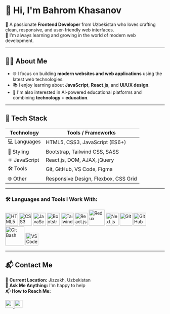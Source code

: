 # 👋 Hi, I'm Bahrom Khasanov

🎯 A passionate **Frontend Developer** from Uzbekistan who loves crafting clean, responsive, and user-friendly web interfaces.  
🌱 I'm always learning and growing in the world of modern web development.  

---

## 🧑‍💻 About Me

- 🌐 I focus on building **modern websites and web applications** using the latest web technologies.
- 📚 I enjoy learning about **JavaScript**, **React.js**, and **UI/UX design**.
- 🧠 I'm also interested in AI-powered educational platforms and combining **technology + education**.

---

## 🚀 Tech Stack

| Technology     | Tools / Frameworks             |
|----------------|--------------------------------|
| 💻 Languages   | HTML5, CSS3, JavaScript (ES6+) |
| 🎨 Styling     | Bootstrap, Tailwind CSS, SASS  |
| ⚛️ JavaScript  | React.js, DOM, AJAX, jQuery    |
| 🛠️ Tools       | Git, GitHub, VS Code, Figma    |
| 🌐 Other       | Responsive Design, Flexbox, CSS Grid |

---
### 🛠️ Languages and Tools I Work With:

<p align="left">
  <img src="https://www.freepnglogos.com/uploads/html5-logo-png/html5-logo-html-logo-0.png" width="40px" alt="HTML5" />
  <img src="https://upload.wikimedia.org/wikipedia/commons/6/62/CSS3_logo.svg" width="40px" alt="CSS3" />
  <img src="https://upload.wikimedia.org/wikipedia/commons/6/6a/JavaScript-logo.png" width="40px" alt="JavaScript" />
  <img src="https://cdn.iconscout.com/icon/free/png-256/free-bootstrap-226077.png" width="40px" alt="Bootstrap" />
  <img src="https://cdn.worldvectorlogo.com/logos/tailwind-css-2.svg" width="40px" alt="TailwindCSS" />
  <img src="https://upload.wikimedia.org/wikipedia/commons/a/a7/React-icon.svg" width="40px" alt="React.js" />
  <img src="https://upload.wikimedia.org/wikipedia/commons/4/49/Redux.png" width="50px" alt="Redux" />
  <img src="https://cdn.iconscout.com/icon/free/png-256/free-next-js-1174926.png" width="40px" alt="Next.js" />
  <img src="https://cdn-icons-png.flaticon.com/512/2111/2111288.png" width="40px" alt="Git" />
  <img src="https://cdn-icons-png.flaticon.com/512/733/733553.png" width="40px" alt="GitHub" />
  <img src="https://upload.wikimedia.org/wikipedia/commons/e/e0/Git-logo.svg" width="60px" alt="Git Bash" />
  <img src="https://cdn-icons-png.flaticon.com/512/5968/5968705.png" width="40px" alt="VS Code" />
</p>

---

## 📬 Contact Me
📍 **Current Location:** Jizzakh, Uzbekistan  
💬 **Ask Me Anything:** I'm happy to help  
📬 **How to Reach Me:**  
<p align="left">
  <a href="https://t.me/Bahrom_Xasanov" target="_blank">
  <img src="https://cdn-icons-png.flaticon.com/512/2111/2111646.png" width="25px" /> 
</a>
<a href="https://www.linkedin.com/in/bahrom-web-2555872a5" target="_blank">
 <img src="https://cdn-icons-png.flaticon.com/512/174/174857.png" width="25px" />
</a>
</p>

